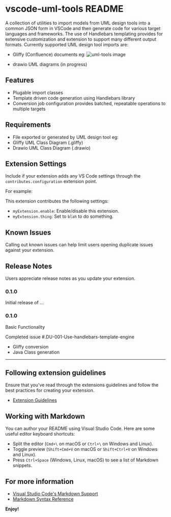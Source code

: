 # vscode-uml-tools README

A collection of utilities to import models from UML design tools into a common JSON form in VSCode and then generate code for various target languages and frameworks. The use of Handlebars templating provides for extensive customization and extension to support many different output formats. Currently supported UML design tool imports are: 

* Gliffy (Confluence) documents eg: 
![uml-tools image](https://github.com/temecom/vscode-uml-tools/blob/main/images/MarketingModel.png)

* drawio UML diagrams (in progress) 

## Features

* Plugable import classes
* Template driven code generation using Handlebars library
* Conversion job configuration provides batched, repeatable operations to multiple targets



## Requirements

* File exported or generated by UML design tool eg: 
* Gliffy UML Class Diagram (.gliffy)
* Drawio UML Class Diagram (.drawio) 

## Extension Settings

Include if your extension adds any VS Code settings through the `contributes.configuration` extension point.

For example:

This extension contributes the following settings:

* `myExtension.enable`: Enable/disable this extension.
* `myExtension.thing`: Set to `blah` to do something.

## Known Issues

Calling out known issues can help limit users opening duplicate issues against your extension.

## Release Notes

Users appreciate release notes as you update your extension.

### 0.1.0

Initial release of ...

### 0.1.0
Basic Functionality

Completed issue #.DU-001-Use-handlebars-template-engine
 - Gliffy conversion
 - Java Class generation


---

## Following extension guidelines

Ensure that you've read through the extensions guidelines and follow the best practices for creating your extension.

* [Extension Guidelines](https://code.visualstudio.com/api/references/extension-guidelines)

## Working with Markdown

You can author your README using Visual Studio Code. Here are some useful editor keyboard shortcuts:

* Split the editor (`Cmd+\` on macOS or `Ctrl+\` on Windows and Linux).
* Toggle preview (`Shift+Cmd+V` on macOS or `Shift+Ctrl+V` on Windows and Linux).
* Press `Ctrl+Space` (Windows, Linux, macOS) to see a list of Markdown snippets.

## For more information

* [Visual Studio Code's Markdown Support](http://code.visualstudio.com/docs/languages/markdown)
* [Markdown Syntax Reference](https://help.github.com/articles/markdown-basics/)

**Enjoy!**

